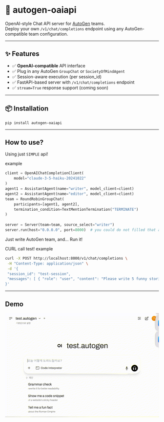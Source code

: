# 🧠 autogen-oaiapi

OpenAI-style Chat API server for [AutoGen](https://github.com/microsoft/autogen) teams.  
Deploy your own `/v1/chat/completions` endpoint using any AutoGen-compatible team configuration.

---

## ✨ Features

- ✅ **OpenAI-compatible** API interface
- ✅ Plug in any AutoGen `GroupChat` or `SocietyOfMindAgent`
- ✅ Session-aware execution (per session_id)
- ✅ FastAPI-based server with `/v1/chat/completions` endpoint
- ✅ `stream=True` response support (coming soon)

---

## 📦 Installation
```shell
pip install autogen-oaiapi
```

---

## How to use?
Using just `SIMPLE` api!

example
```python
client = OpenAIChatCompletionClient(
    model="claude-3-5-haiku-20241022"
)
agent1 = AssistantAgent(name="writer", model_client=client)
agent2 = AssistantAgent(name="editor", model_client=client)
team = RoundRobinGroupChat(
    participants=[agent1, agent2],
    termination_condition=TextMentionTermination("TERMINATE")
)

server = Server(team=team, source_select="writer")
server.run(host="0.0.0.0", port=8000)  # you could do not filled that args. default is that host="0.0.0.0", port=8000
```

Just write AutoGen team, and... Run it!

CURL call test!
example
```bash
curl -X POST http://localhost:8000/v1/chat/completions \
 -H "Content-Type: application/json" \
 -d '{
 "session_id": "test-session",
 "messages": [ { "role": "user", "content": "Please write 5 funny stories." } ]
}'
```

---

## Demo
![Demo](https://github.com/SongChiYoung/autogen-oaiapi/blob/main/demo.gif?raw=true)
